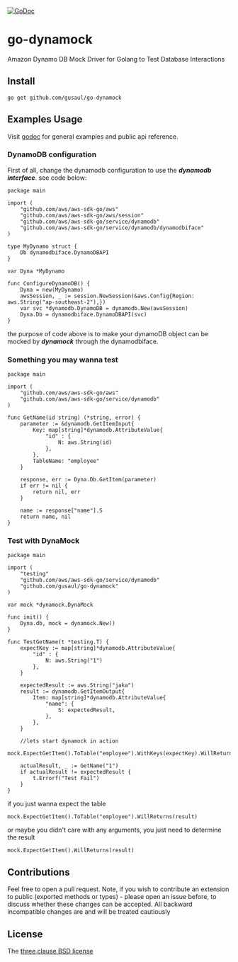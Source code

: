 [![GoDoc](https://godoc.org/github.com/gusaul/go-dynamock?status.png)](https://godoc.org/github.com/gusaul/go-dynamock)
# go-dynamock
Amazon Dynamo DB Mock Driver for Golang to Test Database Interactions

## Install
```
go get github.com/gusaul/go-dynamock
```

## Examples Usage
Visit [godoc](https://godoc.org/github.com/gusaul/go-dynamock) for general examples and public api reference.

### DynamoDB configuration
First of all, change the dynamodb configuration to use the ***dynamodb interface***. see code below:
```
package main

import (
    "github.com/aws/aws-sdk-go/aws"
    "github.com/aws/aws-sdk-go/aws/session"
    "github.com/aws/aws-sdk-go/service/dynamodb"
    "github.com/aws/aws-sdk-go/service/dynamodb/dynamodbiface"
)

type MyDynamo struct {
    Db dynamodbiface.DynamoDBAPI
}

var Dyna *MyDynamo

func ConfigureDynamoDB() {
    Dyna = new(MyDynamo)
    awsSession, _ := session.NewSession(&aws.Config{Region: aws.String("ap-southeast-2"),})
    var svc *dynamodb.DynamoDB = dynamodb.New(awsSession)
    Dyna.Db = dynamodbiface.DynamoDBAPI(svc)
}
```
the purpose of code above is to make your dynamoDB object can be mocked by ***dynamock*** through the dynamodbiface.

### Something you may wanna test
```
package main

import (
	"github.com/aws/aws-sdk-go/aws"
	"github.com/aws/aws-sdk-go/service/dynamodb"
)

func GetName(id string) (*string, error) {
	parameter := &dynamodb.GetItemInput{
		Key: map[string]*dynamodb.AttributeValue{
			"id" : {
				N: aws.String(id)
			},
		},
		TableName: "employee"
	}

	response, err := Dyna.Db.GetItem(parameter)
	if err != nil {
		return nil, err
	}

	name := response["name"].S
	return name, nil
}
```

### Test with DynaMock
```
package main

import (
	"testing"
	"github.com/aws/aws-sdk-go/service/dynamodb"
	"github.com/gusaul/go-dynamock"
)

var mock *dynamock.DynaMock

func init() {
	Dyna.db, mock = dynamock.New()
}

func TestGetName(t *testing.T) {
	expectKey := map[string]*dynamodb.AttributeValue{
		"id" : {
			N: aws.String("1")
		},
	}

	expectedResult := aws.String("jaka")
	result := dynamodb.GetItemOutput{
		Item: map[string]*dynamodb.AttributeValue{
			"name": {
				S: expectedResult,
			},
		},
	}

	//lets start dynamock in action
	mock.ExpectGetItem().ToTable("employee").WithKeys(expectKey).WillReturns(result)

	actualResult, _ := GetName("1")
	if actualResult != expectedResult {
		t.Errorf("Test Fail")
	}
}
```
if you just wanna expect the table
```
mock.ExpectGetItem().ToTable("employee").WillReturns(result)
```
or maybe you didn't care with any arguments, you just need to determine the result
```
mock.ExpectGetItem().WillReturns(result)
```
## Contributions

Feel free to open a pull request. Note, if you wish to contribute an extension to public (exported methods or types) -
please open an issue before, to discuss whether these changes can be accepted. All backward incompatible changes are
and will be treated cautiously

## License

The [three clause BSD license](http://en.wikipedia.org/wiki/BSD_licenses)
